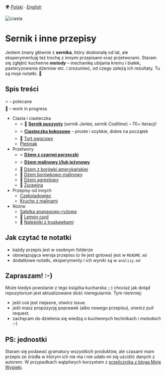 🌍
*[Polski](README.md) ∙ [English](README-en.md)*

![ciasta](https://github.com/jan-warchol/przepisy-programisty/releases/download/v1.0-beta-photos/ciasta.png)

Sernik i inne przepisy
======================

Jestem znany głównie z **sernika**, który doskonalę od lat, ale eksperymentuję
też trochę z innymi przepisami oraz przetworami. Staram się zgłębić kuchenne
**_metody_** – mechanikę ubijania kremu i białek, pasteryzowania dżemów etc.
i zrozumieć, od czego zależą ich rezultaty. Tu są moje notatki. 📝

Spis treści
-----------

⭐ – polecane  
🚧 – work in progress  

* Ciasta i ciasteczka
    * ⭐ 🚧  [**Sernik puszysty**](sernik)
      (_sernik Janka_, _sernik Codilime_) – 70+ iteracji!
    * ⭐ [**Ciasteczka kokosowe**](ciasteczka-kokosowe) –
      proste i szybkie, dobre na początek
    * 🚧 [Tort owocowy](_inbox/tort-owocowy)
    * [Pleśniak](pleśniak)
* Przetwory
    * ⭐ [**Dżem z czarnej porzeczki**](przetwory/porzeczki-czarne/)
    * ⭐ [**Dżem malinowy i/lub jeżynowy**](przetwory/maliny-i-jeżyny/)
    * 🚧 [Dżem z borówki amerykańskiej](przetwory/borówki/)
    * 🚧 [Dżem borówkowo-malinowy](przetwory/borówki-z-malinami/)
    * 🚧 [Dżem agrestowy](przetwory/agrest/)
    * 🚧 [Żurawina](przetwory/żurawiny)
* Przepisy od innych
    * [Czekoladowiec](_inbox/czekoladowiec)
    * [Kruche z malinami](_inbox/kruche-ciasto-z-malinami)
* Różne
    * [Sałatka ananasowo-ryżowa](_inbox/sałatka-ananasowo-ryżowa)
    * 🚧 [Lemon curd](_inbox/lemon-curd)
    * 🚧 [Naleśniki z truskawkami](_inbox/naleśniki-z-truskawkami)



Jak czytać te notatki
---------------------

* każdy przepis jest w osobnym folderze
* obowiązująca wersja przepisu (o ile jest gotowa) jest w `README.md`
* dodatkowe notatki, eksperymenty i ich wyniki są w `analizy.md`

Zapraszam! :-)
--------------

Może kiedyś powstanie z tego książka kucharska ;-) chociaż jak dotąd
repozytorium jest aktualizowane dość nieregularnie. Tym niemniej:

* jeśli coś jest niejasne, otwórz issue.
* jeśli masz propozycję poprawek (albo nowego przepisu), otwórz pull request.
* zachęcam do dzielenia się wiedzą o kuchennych technikach i _metodach_ :-)

PS: jednostki
-------------

Staram się podawać gramatury wszystkich produktów, ale czasami mam przepis ze
źródła w którym ich nie ma i nie udało mi się uściślić danych z autorem. W
przypadkach wątpliwych korzystam z [przelicznika z bloga Moje
Wypieki](https://mojewypieki.com/info/przelicznik-kulinarny).
